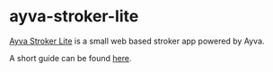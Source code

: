 # ayva-stroker-lite

<a href="https://ayvajs.github.io/ayva-stroker-lite/">Ayva Stroker Lite</a> is a small web based stroker app powered by Ayva.

A short guide can be found <a href="https://ayvajs.github.io/ayvajs-docs/tutorial-ayva-stroker-lite.html">here</a>.